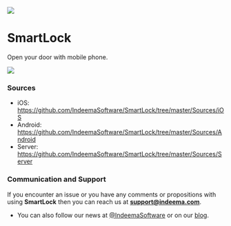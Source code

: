 ![](https://github.com/IndeemaSoftware/SmartLock/blob/Assets/indeema_logo.jpg?raw=true)
# SmartLock
Open your door with mobile phone.

![](https://github.com/IndeemaSoftware/SmartLock/blob/Assets/smart_lock.gif?raw=true)

### Sources

* iOS: https://github.com/IndeemaSoftware/SmartLock/tree/master/Sources/iOS
* Android: https://github.com/IndeemaSoftware/SmartLock/tree/master/Sources/Android
* Server: https://github.com/IndeemaSoftware/SmartLock/tree/master/Sources/Server


### Communication and Support
If you encounter an issue or you have any comments or propositions with using **SmartLock** then you can reach us at **support@indeema.com**.

- You can also follow our news at [@IndeemaSoftware](https://twitter.com/IndeemaSoftware) or on our [blog](https://indeema.com/blog).
